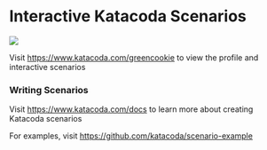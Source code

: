 # Interactive Katacoda Scenarios

[![](http://shields.katacoda.com/katacoda/greencookie/count.svg)](https://www.katacoda.com/greencookie "Get your profile on Katacoda.com")

Visit https://www.katacoda.com/greencookie to view the profile and interactive scenarios

### Writing Scenarios
Visit https://www.katacoda.com/docs to learn more about creating Katacoda scenarios

For examples, visit https://github.com/katacoda/scenario-example
